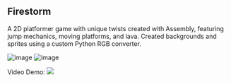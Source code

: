 ## Firestorm

A 2D platformer game with unique twists created with Assembly, featuring jump mechanics, moving platforms, and lava. Created backgrounds and sprites using a custom Python RGB converter.

![image](https://github.com/andrewaucie/platformgame/assets/110870107/79514c23-173d-4d19-8aae-71f9e8f79560)
![image](https://github.com/andrewaucie/platformgame/assets/110870107/d5badffc-3dd4-472c-8e84-a9fbba08f2cd)

Video Demo:
[![](http://markdown-videos-api.jorgenkh.no/youtube/AYIsV4lBkxs)](https://youtu.be/AYIsV4lBkxs)

